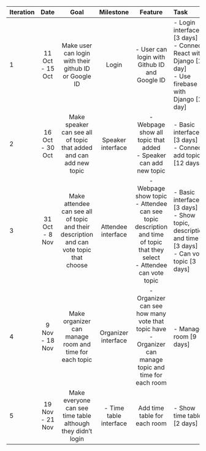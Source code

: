 | Iteration | Date | Goal | Milestone | Feature | Task |
| :--- | :---: | :---: | :---: | :---: | :--- |
| 1 | 11 Oct - 15 Oct | Make user can login with their github ID or Google ID | Login | - User can login with Github ID and Google ID | - Login interface [3 days] <br/> - Connect React with Django [1 day] <br/> - Use firebase with Django [1 day] |
| 2 | 16 Oct - 30 Oct | Make speaker can see all of topic that added and can add new topic  | Speaker interface | - Webpage show all topic that added <br/> - Speaker can add new topic| - Basic interface [3 days] <br/> - Connect add topic [12 days] |
| 3 | 31 Oct - 8 Nov | Make attendee can see all of topic and their description and can vote topic that choose  | Attendee interface | - Webpage show topic <br/> - Attendee can see topic description and time of topic that they select <br/> - Attendee can vote topic | - Basic interface [3 days] <br/> - Show topic, description and time [3 days] <br/> - Can vote topic [3 days] |
| 4 | 9 Nov - 18 Nov | Make organizer can manage room and time for each topic  | Organizer interface | - Organizer can see how many vote that topic have <br/> - Organizer can manage topic and time for each room | - Manage room [9 days] |
| 5 | 19 Nov - 21 Nov | Make everyone can see time table although they didn’t login | - Time table interface | Add time table for each room | - Show time table [2 days] |